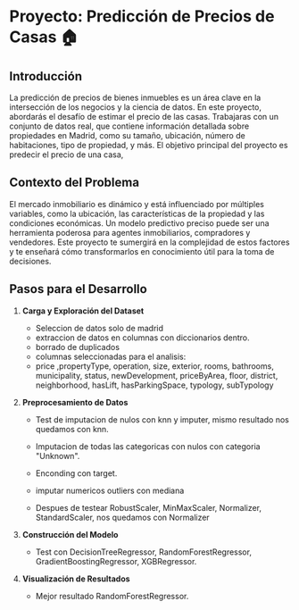 # Proyecto: Predicción de Precios de Casas 🏠

## Introducción

La predicción de precios de bienes inmuebles es un área clave en la intersección de los negocios y la ciencia de datos. En este proyecto, abordarás el desafío de estimar el precio de las casas. Trabajaras con un conjunto de datos real, que contiene información detallada sobre propiedades en Madrid, como su tamaño, ubicación, número de habitaciones, tipo de propiedad, y más. El objetivo principal del proyecto es predecir el precio de una casa, 

## Contexto del Problema

El mercado inmobiliario es dinámico y está influenciado por múltiples variables, como la ubicación, las características de la propiedad y las condiciones económicas. Un modelo predictivo preciso puede ser una herramienta poderosa para agentes inmobiliarios, compradores y vendedores. Este proyecto te sumergirá en la complejidad de estos factores y te enseñará cómo transformarlos en conocimiento útil para la toma de decisiones.

## Pasos para el Desarrollo 

1. **Carga y Exploración del Dataset**

   - Seleccion de datos solo de madrid
   - extraccion de datos en columnas con diccionarios dentro.
   - borrado de duplicados
   - columnas seleccionadas para el analisis:
   - price ,propertyType, operation, size, exterior, rooms,
     bathrooms, municipality, status, newDevelopment, priceByArea,
     floor, district, neighborhood, hasLift, hasParkingSpace,
     typology, subTypology

2. **Preprocesamiento de Datos**

   - Test de imputacion de nulos con knn y imputer, mismo resultado nos quedamos con knn.

   - Imputacion de todas las categoricas con nulos con categoria "Unknown".

   - Enconding con target.

   - imputar numericos outliers con mediana
     
   - Despues de testear RobustScaler, MinMaxScaler, Normalizer, StandardScaler, nos quedamos con Normalizer

3. **Construcción del Modelo**

   - Test con DecisionTreeRegressor, RandomForestRegressor, GradientBoostingRegressor, XGBRegressor.

4. **Visualización de Resultados**

   - Mejor resultado RandomForestRegressor.

